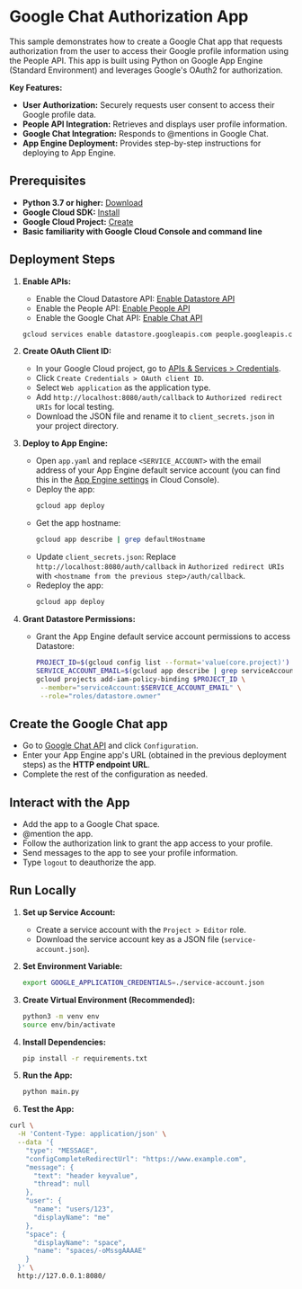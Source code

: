 # Google Chat Authorization App

This sample demonstrates how to create a Google Chat app that requests authorization from the user to access their Google profile information using the People API. This app is built using Python on Google App Engine (Standard Environment) and leverages Google's OAuth2 for authorization.

**Key Features:**

* **User Authorization:** Securely requests user consent to access their Google profile data.
* **People API Integration:** Retrieves and displays user profile information.
* **Google Chat Integration:**  Responds to @mentions in Google Chat.
* **App Engine Deployment:**  Provides step-by-step instructions for deploying to App Engine.

## Prerequisites

* **Python 3.7 or higher:**  [Download](https://www.python.org/downloads/)
* **Google Cloud SDK:**  [Install](https://cloud.google.com/sdk/docs/install)
* **Google Cloud Project:**  [Create](https://console.cloud.google.com/projectcreate)
* **Basic familiarity with Google Cloud Console and command line**

##  Deployment Steps

1. **Enable APIs:**
   *  Enable the Cloud Datastore API: [Enable Datastore API](https://console.cloud.google.com/flows/enableapi?apiid=datastore.googleapis.com)
   *  Enable the People API: [Enable People API](https://console.cloud.google.com/flows/enableapi?apiid=people.googleapis.com)
   *  Enable the Google Chat API:  [Enable Chat API](https://console.cloud.google.com/flows/enableapi?apiid=chat.googleapis.com)

   ```bash
   gcloud services enable datastore.googleapis.com people.googleapis.com chat.googleapis.com
   ```

2. **Create OAuth Client ID:**
   * In your Google Cloud project, go to [APIs & Services > Credentials](https://console.cloud.google.com/apis/credentials).
   * Click `Create Credentials > OAuth client ID`.
   * Select `Web application` as the application type.
   * Add `http://localhost:8080/auth/callback` to `Authorized redirect URIs` for local testing.
   * Download the JSON file and rename it to `client_secrets.json` in your project directory.

3. **Deploy to App Engine:**
   * Open `app.yaml` and replace `<SERVICE_ACCOUNT>` with the email address of your App Engine default service account (you can find this in the [App Engine settings](https://console.cloud.google.com/appengine/settings) in Cloud Console).
   * Deploy the app:
     ```bash
     gcloud app deploy
     ```
   * Get the app hostname:
     ```bash
     gcloud app describe | grep defaultHostname
     ```
   * Update `client_secrets.json`: Replace `http://localhost:8080/auth/callback` in `Authorized redirect URIs` with `<hostname from the previous step>/auth/callback`.
   * Redeploy the app:
     ```bash
     gcloud app deploy
     ```

4. **Grant Datastore Permissions:**
   *  Grant the App Engine default service account permissions to access Datastore:
      ```bash
      PROJECT_ID=$(gcloud config list --format='value(core.project)')
      SERVICE_ACCOUNT_EMAIL=$(gcloud app describe | grep serviceAccount | cut -d ':' -f 2) 
      gcloud projects add-iam-policy-binding $PROJECT_ID \
       --member="serviceAccount:$SERVICE_ACCOUNT_EMAIL" \
       --role="roles/datastore.owner"
      ```

## Create the Google Chat app

* Go to [Google Chat API](https://developers.google.com/chat/api/guides/quickstart/apps-script) and click `Configuration`.
* Enter your App Engine app's URL (obtained in the previous deployment steps) as the **HTTP endpoint URL**.
* Complete the rest of the configuration as needed.

## Interact with the App

* Add the app to a Google Chat space.
* @mention the app.
* Follow the authorization link to grant the app access to your profile.
* Send messages to the app to see your profile information.
* Type `logout` to deauthorize the app.

## Run Locally

1. **Set up Service Account:**
   * Create a service account with the `Project > Editor` role.
   * Download the service account key as a JSON file (`service-account.json`).

2. **Set Environment Variable:**
   ```bash
   export GOOGLE_APPLICATION_CREDENTIALS=./service-account.json 
   ```

3.  **Create Virtual Environment (Recommended):**

    ```bash
    python3 -m venv env
    source env/bin/activate
    ```

4.  **Install Dependencies:**

    ```bash
    pip install -r requirements.txt
    ```

5.  **Run the App:**

    ```bash
    python main.py
    ```

6.  **Test the App:**

```bash
curl \
  -H 'Content-Type: application/json' \
  --data '{
    "type": "MESSAGE",
    "configCompleteRedirectUrl": "https://www.example.com",
    "message": {
      "text": "header keyvalue",
      "thread": null
    },
    "user": {
      "name": "users/123",
      "displayName": "me"
    },
    "space": {
      "displayName": "space",
      "name": "spaces/-oMssgAAAAE"
    }
  }' \
  http://127.0.0.1:8080/
```
